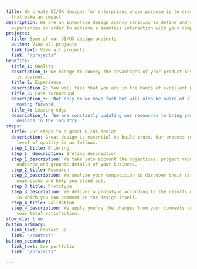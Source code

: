 ```yaml
---
title: We create UI/UX designs for enterprises whose purpose is to create products
  that make an impact
description: We are an interface design agency striving to define and develop user
  experiences in order to achieve a seamless interaction with your company.
projects:
  title: Some of our UI/UX design projects
  button: View all projects
  link_text: View all projects
  link: "/projects"
benefits:
  title_1: Quality
  description_1: We manage to convey the advantages of your product beyond of what
    is obvious.
  title_2: Experience
  description_2: You will feel that you are in the hands of excellent professionals.
  title_3: Fast turnaround
  description_3: 'Not only do we move fast but will also be aware of all our steps
    moving forward. '
  title_4: Leading edge
  description_4: 'We are constantly updating our resources to bring you the most innovative
    designs in the industry. '
steps:
  title: Our steps to a great UI/UX design
  description: Great design is essential to build trust. Our process to achieve that
    level of quality is as follows.
  step_1_title: Briefing
  step_1__description: Brefing description
  step_1_description: We take into account the objectives, project requirements, target
    audience and graphic details of your business.
  step_2_title: Research
  step_2_description: We analyze your competition to discover their strengths and
    weaknesses and help you stand out.
  step_3_title: Prototype
  step_3_description: We deliver a prototype according to the results of our research
    in which you can comment on the design itself.
  step_4_title: Validation
  step_4_description: We apply you’re the changes from your comments until we get
    your total satisfaction.
show_cta: true
button_primary:
  link_text: Contact us
  link: "/contact"
button_secondary:
  link_text: See portfolio
  link: "/projects"

---
```

